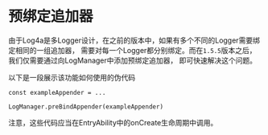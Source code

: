 # 预绑定追加器 <Badge type="tip" text="1.5.5 +" />

由于Log4a是多Logger设计，在之前的版本中，如果有多个不同的Logger需要绑定相同的一组追加器，
需要对每一个Logger都分别绑定。而在`1.5.5`版本之后，我们仅需要通过向LogManager中添加预绑定追加器，
即可快速解决这个问题。

以下是一段展示该功能如何使用的伪代码

```ts:line-numbers
const exampleAppender = ...

LogManager.preBindAppender(exampleAppender)
```

注意，这些代码应当在EntryAbility中的onCreate生命周期中调用。